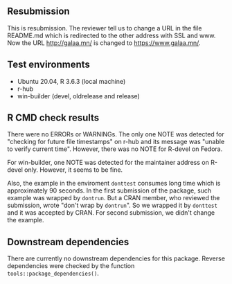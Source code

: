 
## Resubmission

This is resubmission. The reviewer tell us to change a URL in the file README.md which is redirected to the other address with SSL and www.
Now the URL http://galaa.mn/ is changed to https://www.galaa.mn/.

## Test environments

* Ubuntu 20.04, R 3.6.3 (local machine)
* r-hub
* win-builder (devel, oldrelease and release)

## R CMD check results

There were no ERRORs or WARNINGs. The only one NOTE was detected for "checking for future file timestamps" on r-hub and its message was "unable to verify current time". However, there was no NOTE for R-devel on Fedora.

For win-builder, one NOTE was detected for the maintainer address on R-devel only. However, it seems to be fine.

Also, the example in the enviroment `donttest` consumes long time which is approximately 90 seconds. In the first submission of the package, such example was wrapped by `dontrun`. But a CRAN member, who reviewed the submission, wrote "don't wrap by `dontrun`". So we wrapped it by `donttest` and it was accepted by CRAN. For second submission, we didn't change the example.

## Downstream dependencies

There are currently no downstream dependencies for this package. Reverse dependencies were checked by the function `tools::package_dependencies()`.
